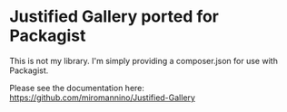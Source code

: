 # Justified Gallery ported for Packagist
This is not my library. I'm simply providing a composer.json for use with Packagist.

Please see the documentation here: https://github.com/miromannino/Justified-Gallery
